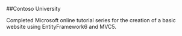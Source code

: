 ##Contoso University

Completed Microsoft online tutorial series for the creation of a basic website using EntityFramework6 and MVC5.
